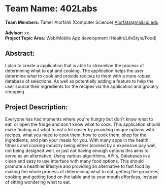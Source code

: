 # Team Name: **402Labs**
__Team Members:__ Tamer Alorfahli (Computer Science) Alorfata@mail.uc.edu\
\
__Advisor:__ xx
\
__Project Topic Area:__ Web/Mobile App development (Health/LifeStyle/Food)
## Abstract: 
I plan to create a application that is able to streamline the process of determining what to eat and cooking. The application helps the user determine what to cook and provide recipes to them with a more robust database of selections. As well as potentially adding a feature to help the user source their ingredients for the recipes via the application and grocery shopping. 
## Project Description:
Everyone has had moments where you're hungry but don't know what to eat, or open the fridge and don't know what to cook. This application should make finding out what to eat a lot easier by providing unique options with recipes, what you need to cook them, how to cook them, shop for the ingredients, and plan your meals for you. With many apps in the health, fitness and cooking industry being either blocked by a expensive pay wall, not being designed well, or just not having enough options this aims to serve as an alternative. Using various algorithims, API's, Databases in a clean and easy to use interface with many food options. This should promote a healthier lifestyle and providing an alternative to fast food by making the whole process of determining what to eat, getting the groceries, cooking and getting food on the table and to your mouth effortless, instead of sitting wondering what to eat.
